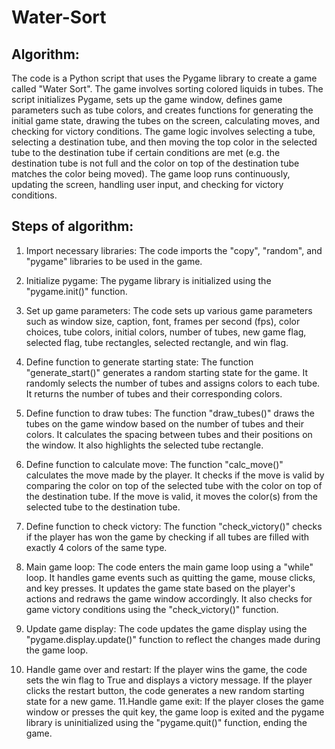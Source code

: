 # Water-Sort
## Algorithm:
The code is a Python script that uses the Pygame library to create a game called "Water Sort". The game involves
sorting colored liquids in tubes.
The script initializes Pygame, sets up the game window, defines game parameters such as tube colors, and creates
functions for generating the initial game state, drawing the tubes on the screen, calculating moves, and checking for
victory conditions.
The game logic involves selecting a tube, selecting a destination tube, and then moving the top color in the selected
tube to the destination tube if certain conditions are met (e.g. the destination tube is not full and the color on top of the
destination tube matches the color being moved). The game loop runs continuously, updating the screen, handling user
input, and checking for victory conditions.

## Steps of algorithm:
1. Import necessary libraries: The code imports the "copy", "random", and "pygame" libraries
to be used in the game.
2. Initialize pygame: The pygame library is initialized using the "pygame.init()" function.
3. Set up game parameters: The code sets up various game parameters such as window size,
caption, font, frames per second (fps), color choices, tube colors, initial colors, number of
tubes, new game flag, selected flag, tube rectangles, selected rectangle, and win flag.
4. Define function to generate starting state: The function "generate_start()" generates a
random starting state for the game. It randomly selects the number of tubes and assigns
colors to each tube. It returns the number of tubes and their corresponding colors.

5. Define function to draw tubes: The function "draw_tubes()" draws the tubes on the game
window based on the number of tubes and their colors. It calculates the spacing between tubes
and their positions on the window. It also highlights the selected tube rectangle.
6. Define function to calculate move: The function "calc_move()" calculates the move made by
the player. It checks if the move is valid by comparing the color on top of the selected tube with
the color on top of the destination tube. If the move is valid, it moves the color(s) from the
selected tube to the destination tube.
7. Define function to check victory: The function "check_victory()" checks if the player has
won the game by checking if all tubes are filled with exactly 4 colors of the same type.
8. Main game loop: The code enters the main game loop using a "while" loop. It handles game
events such as quitting the game, mouse clicks, and key presses. It updates the game state based
on the player's actions and redraws the game window accordingly. It also checks for game
victory conditions using the "check_victory()" function.

9. Update game display: The code updates the game display using the
"pygame.display.update()" function to reflect the changes made during the game loop.
10. Handle game over and restart: If the player wins the game, the code sets the win flag to
True and displays a victory message. If the player clicks the restart button, the code generates a
new random starting state for a new game.
11.Handle game exit: If the player closes the game window or presses the quit key, the game
loop is exited and the pygame library is uninitialized using the "pygame.quit()" function, ending
the game.
